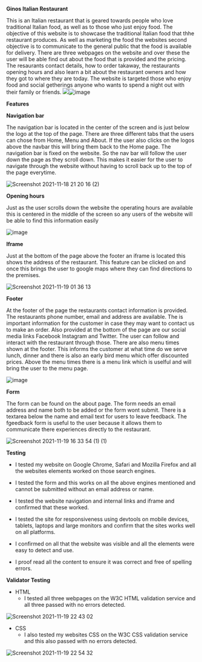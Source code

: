 **Ginos Italian Restaurant**

This is an Italian restaurant that is geared towards people who love traditional Italian food, as well as to those who just enjoy food. The objective of this website is to showcase the traditional Italian food that thhe restaurant produces. As well as marketing the food the websites second objective is to communicate to the general public that the food is available for delivery. There are three webpages on the website and over these the user will be able find out about the food that is provided and the pricing. The resaurants contact details, how to order takaway, the restaurants opening hours and also learn a bit about the restaurant owners and how they got to where they are today. The website is targeted those who enjoy food and social getherings anyone who wants to spend a night out with their family or friends. 
<img src="blob:chrome-untrusted://media-app/f3b792de-3f71-4eb3-9a3d-12a97229b8e9">![image](https://user-images.githubusercontent.com/91072896/142471353-316ca7b8-dccb-4e0d-a3ca-8ec6457ddbeb.png)

**Features**

**Navigation bar** 
 
The navigation bar is located in the center of the screen and is just below the logo at the top of the page. There are three different tabs that the users can           chose from Home, Menu and About. If the user also clicks on the logos above the navbar this will bring them back to the Home page. The navigation bar is fixed on         the website. So the nav bar will follow the user down the page as they scroll down. This makes it easier for the user to navigate through the website without             having to scroll back up to the top of the page everytime.
    
![Screenshot 2021-11-18 21 20 16 (2)](https://user-images.githubusercontent.com/91072896/142500163-9e2641f5-e9ee-4319-982f-7adc6708f6f8.png)

**Opening hours**    

Just as the user scrolls down the website the operating hours are available this is centered in the middle of the screen so any users of the website will be able         to find this information easily

![image](https://user-images.githubusercontent.com/91072896/142540035-bb951972-3bf1-4d93-adfd-cd107b48f29c.png)

**Iframe**

Just at the bottom of the page above the footer an iframe is located this shows the address of the restaurant. This feature can be clicked on and once this brings the user to google maps where they can find directions to the premises.

![Screenshot 2021-11-19 01 36 13](https://user-images.githubusercontent.com/91072896/142543062-76173656-8a87-4668-89a5-41dba32a01e3.png)

**Footer**

At the footer of the page the restaurants contact information is provided. The restaurants phone number, email and address are available. The is important information for the customer in case they may want to contact us to make an order. Also provided at the bottom of the page are our social media links Facebook Instagram and Twitter. The user can follow and interact with the restaurant through those. There are also menu times shown at the footer. This informs the customer at what time do we serve lunch, dinner and there is also an early bird menu which offer discounted prices. Above the menu times there is a menu link which is uselful and will bring the user to the menu page. 

![image](https://user-images.githubusercontent.com/91072896/142547261-da3a94d9-facd-485f-a272-23b773f55e8a.png)

**Form**

The form can be found on the about page. The form needs an email address and name both to be added or the form wont submit. There is a textarea below the name and email text for users to leave feedback. The fgeedback form is useful to the user because it allows them to communicate there experiences directly to the restaurant.

![Screenshot 2021-11-19 16 33 54 (1) (1)](https://user-images.githubusercontent.com/91072896/142680739-b1c10eb0-2e6f-4730-86c2-4347ef9041fb.png)


**Testing**
 * I tested my website on Google Chrome, Safari and Mozilla Firefox and all the websites elements worked on those search engines.
 
 * I tested the form and this works on all the above engines mentioned and cannot be submitted without an email address or name.
 
 * I tested the website navigation and internal links and iframe and confirmed that these worked.
 
 * I tested the site for responsiveness using devtools on mobile devices, tablets, laptops and large monitors and confirm that the sites works well on all platforms.
 
 * I confirmed on all that the website was visible and all the elements were easy to detect and use. 
 
 * I proof read all the content to ensure it was correct and free of spelling errors.


**Validator Testing**
* HTML
  * I tested all three webpages on the W3C HTML validation service and all three passed with no errors detected. 

![Screenshot 2021-11-19 22 43 02](https://user-images.githubusercontent.com/91072896/142700622-4defbe4f-617f-4f34-a118-932d98122519.png)

* CSS
  * I also tested my websites CSS on the W3C CSS validation service and this also passed with no errors detected.

![Screenshot 2021-11-19 22 54 32](https://user-images.githubusercontent.com/91072896/142701419-7eb8950a-40fa-40b9-b818-9383c36d5bae.png)




